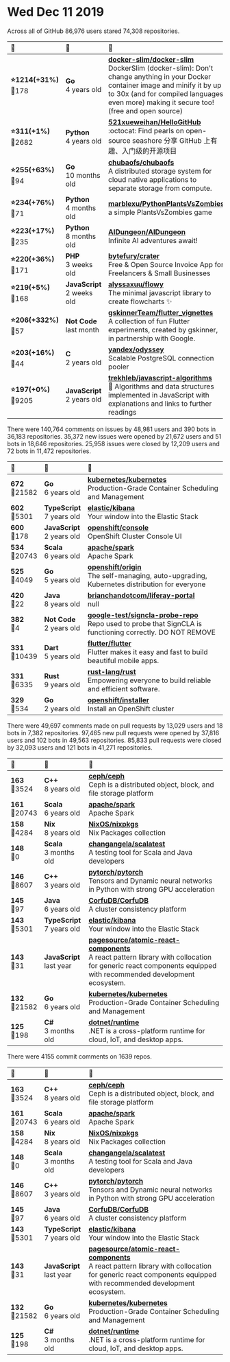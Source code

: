 # Wed Dec 11 2019

Across all of GitHub 86,976 users stared 
74,308 repositories. 

| :page_with_curl: | :calendar: | :page_with_curl: |
| :--- | :--- | :--- |
| **:star:1214(+31%)**<br>:twisted_rightwards_arrows:178 | **Go**<br>4 years old | **[docker-slim/docker-slim](https://github.com/docker-slim/docker-slim)**<br>DockerSlim (docker-slim): Don't change anything in your Docker container image and minify it by up to 30x (and for compiled languages even more) making it secure too! (free and open source) |
| **:star:311(+1%)**<br>:twisted_rightwards_arrows:2682 | **Python**<br>4 years old | **[521xueweihan/HelloGitHub](https://github.com/521xueweihan/HelloGitHub)**<br>:octocat: Find pearls on open-source seashore 分享 GitHub 上有趣、入门级的开源项目 |
| **:star:255(+63%)**<br>:twisted_rightwards_arrows:94 | **Go**<br>10 months old | **[chubaofs/chubaofs](https://github.com/chubaofs/chubaofs)**<br>A distributed storage system for cloud native applications to separate storage from compute.  |
| **:star:234(+76%)**<br>:twisted_rightwards_arrows:71 | **Python**<br>4 months old | **[marblexu/PythonPlantsVsZombies](https://github.com/marblexu/PythonPlantsVsZombies)**<br>a simple PlantsVsZombies game |
| **:star:223(+17%)**<br>:twisted_rightwards_arrows:235 | **Python**<br>8 months old | **[AIDungeon/AIDungeon](https://github.com/AIDungeon/AIDungeon)**<br>Infinite AI adventures await! |
| **:star:220(+36%)**<br>:twisted_rightwards_arrows:171 | **PHP**<br>3 weeks old | **[bytefury/crater](https://github.com/bytefury/crater)**<br>Free & Open Source Invoice App for Freelancers & Small Businesses |
| **:star:219(+5%)**<br>:twisted_rightwards_arrows:168 | **JavaScript**<br>2 weeks old | **[alyssaxuu/flowy](https://github.com/alyssaxuu/flowy)**<br>The minimal javascript library to create flowcharts ✨ |
| **:star:206(+332%)**<br>:twisted_rightwards_arrows:57 | **Not Code**<br>last month | **[gskinnerTeam/flutter_vignettes](https://github.com/gskinnerTeam/flutter_vignettes)**<br>A collection of fun Flutter experiments, created by gskinner, in partnership with Google. |
| **:star:203(+16%)**<br>:twisted_rightwards_arrows:44 | **C**<br>2 years old | **[yandex/odyssey](https://github.com/yandex/odyssey)**<br>Scalable PostgreSQL connection pooler |
| **:star:197(+0%)**<br>:twisted_rightwards_arrows:9205 | **JavaScript**<br>2 years old | **[trekhleb/javascript-algorithms](https://github.com/trekhleb/javascript-algorithms)**<br>📝 Algorithms and data structures implemented in JavaScript with explanations and links to further readings |

There were 140,764 comments on issues by 48,981 users and 390 bots in 36,183 repositories.
35,372 new issues were opened by 21,672 users and 51 bots in 18,646 repositories.
25,958 issues were closed by 12,209 users and 72 bots in 11,472 repositories.

| :speech_balloon: | :calendar: | :page_with_curl: |
| :--- | :--- | :--- |
| **672**<br>:twisted_rightwards_arrows:21582 | **Go**<br>6 years old | **[kubernetes/kubernetes](https://github.com/kubernetes/kubernetes)**<br>Production-Grade Container Scheduling and Management |
| **602**<br>:twisted_rightwards_arrows:5301 | **TypeScript**<br>7 years old | **[elastic/kibana](https://github.com/elastic/kibana)**<br>Your window into the Elastic Stack |
| **600**<br>:twisted_rightwards_arrows:178 | **JavaScript**<br>2 years old | **[openshift/console](https://github.com/openshift/console)**<br>OpenShift Cluster Console UI |
| **534**<br>:twisted_rightwards_arrows:20743 | **Scala**<br>6 years old | **[apache/spark](https://github.com/apache/spark)**<br>Apache Spark |
| **525**<br>:twisted_rightwards_arrows:4049 | **Go**<br>5 years old | **[openshift/origin](https://github.com/openshift/origin)**<br>The self-managing, auto-upgrading, Kubernetes distribution for everyone |
| **420**<br>:twisted_rightwards_arrows:22 | **Java**<br>8 years old | **[brianchandotcom/liferay-portal](https://github.com/brianchandotcom/liferay-portal)**<br>null |
| **382**<br>:twisted_rightwards_arrows:4 | **Not Code**<br>2 years old | **[google-test/signcla-probe-repo](https://github.com/google-test/signcla-probe-repo)**<br>Repo used to probe that SignCLA is functioning correctly.  DO NOT REMOVE |
| **331**<br>:twisted_rightwards_arrows:10439 | **Dart**<br>5 years old | **[flutter/flutter](https://github.com/flutter/flutter)**<br>Flutter makes it easy and fast to build beautiful mobile apps. |
| **331**<br>:twisted_rightwards_arrows:6335 | **Rust**<br>9 years old | **[rust-lang/rust](https://github.com/rust-lang/rust)**<br>Empowering everyone to build reliable and efficient software. |
| **329**<br>:twisted_rightwards_arrows:534 | **Go**<br>2 years old | **[openshift/installer](https://github.com/openshift/installer)**<br>Install an OpenShift cluster |

There were 49,697 comments made on pull requests by 13,029 users and 18 bots in 7,382 repositories.
97,465 new pull requests were opened by 37,816 users and 102 bots in 49,563 repositories.
85,833 pull requests were closed by 32,093 users and 121 bots in 41,271 repositories.

| :speech_balloon: | :calendar: | :page_with_curl: |
| :--- | :--- | :--- |
| **163**<br>:twisted_rightwards_arrows:3524 | **C++**<br>8 years old | **[ceph/ceph](https://github.com/ceph/ceph)**<br>Ceph is a distributed object, block, and file storage platform  |
| **161**<br>:twisted_rightwards_arrows:20743 | **Scala**<br>6 years old | **[apache/spark](https://github.com/apache/spark)**<br>Apache Spark |
| **158**<br>:twisted_rightwards_arrows:4284 | **Nix**<br>8 years old | **[NixOS/nixpkgs](https://github.com/NixOS/nixpkgs)**<br>Nix Packages collection |
| **148**<br>:twisted_rightwards_arrows:0 | **Scala**<br>3 months old | **[changangela/scalatest](https://github.com/changangela/scalatest)**<br>A testing tool for Scala and Java developers |
| **146**<br>:twisted_rightwards_arrows:8607 | **C++**<br>3 years old | **[pytorch/pytorch](https://github.com/pytorch/pytorch)**<br>Tensors and Dynamic neural networks in Python with strong GPU acceleration |
| **145**<br>:twisted_rightwards_arrows:97 | **Java**<br>6 years old | **[CorfuDB/CorfuDB](https://github.com/CorfuDB/CorfuDB)**<br>A cluster consistency platform |
| **143**<br>:twisted_rightwards_arrows:5301 | **TypeScript**<br>7 years old | **[elastic/kibana](https://github.com/elastic/kibana)**<br>Your window into the Elastic Stack |
| **143**<br>:twisted_rightwards_arrows:31 | **JavaScript**<br>last year | **[pagesource/atomic-react-components](https://github.com/pagesource/atomic-react-components)**<br>A react pattern library with collocation for generic react components equipped with recommended development ecosystem. |
| **132**<br>:twisted_rightwards_arrows:21582 | **Go**<br>6 years old | **[kubernetes/kubernetes](https://github.com/kubernetes/kubernetes)**<br>Production-Grade Container Scheduling and Management |
| **125**<br>:twisted_rightwards_arrows:198 | **C#**<br>3 months old | **[dotnet/runtime](https://github.com/dotnet/runtime)**<br>.NET is a cross-platform runtime for cloud, IoT, and desktop apps. |

There were 4155 commit comments on 1639 repos.

| :speech_balloon: | :calendar: | :page_with_curl: |
| :--- | :--- | :--- |
| **163**<br>:twisted_rightwards_arrows:3524 | **C++**<br>8 years old | **[ceph/ceph](https://github.com/ceph/ceph)**<br>Ceph is a distributed object, block, and file storage platform  |
| **161**<br>:twisted_rightwards_arrows:20743 | **Scala**<br>6 years old | **[apache/spark](https://github.com/apache/spark)**<br>Apache Spark |
| **158**<br>:twisted_rightwards_arrows:4284 | **Nix**<br>8 years old | **[NixOS/nixpkgs](https://github.com/NixOS/nixpkgs)**<br>Nix Packages collection |
| **148**<br>:twisted_rightwards_arrows:0 | **Scala**<br>3 months old | **[changangela/scalatest](https://github.com/changangela/scalatest)**<br>A testing tool for Scala and Java developers |
| **146**<br>:twisted_rightwards_arrows:8607 | **C++**<br>3 years old | **[pytorch/pytorch](https://github.com/pytorch/pytorch)**<br>Tensors and Dynamic neural networks in Python with strong GPU acceleration |
| **145**<br>:twisted_rightwards_arrows:97 | **Java**<br>6 years old | **[CorfuDB/CorfuDB](https://github.com/CorfuDB/CorfuDB)**<br>A cluster consistency platform |
| **143**<br>:twisted_rightwards_arrows:5301 | **TypeScript**<br>7 years old | **[elastic/kibana](https://github.com/elastic/kibana)**<br>Your window into the Elastic Stack |
| **143**<br>:twisted_rightwards_arrows:31 | **JavaScript**<br>last year | **[pagesource/atomic-react-components](https://github.com/pagesource/atomic-react-components)**<br>A react pattern library with collocation for generic react components equipped with recommended development ecosystem. |
| **132**<br>:twisted_rightwards_arrows:21582 | **Go**<br>6 years old | **[kubernetes/kubernetes](https://github.com/kubernetes/kubernetes)**<br>Production-Grade Container Scheduling and Management |
| **125**<br>:twisted_rightwards_arrows:198 | **C#**<br>3 months old | **[dotnet/runtime](https://github.com/dotnet/runtime)**<br>.NET is a cross-platform runtime for cloud, IoT, and desktop apps. |

